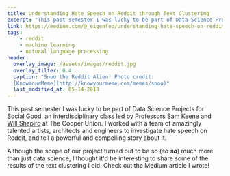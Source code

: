 ```yaml
---
title: Understanding Hate Speech on Reddit through Text Clustering
excerpt: "This past semester I was lucky to be part of Data Science Projects for Social Good, an interdisciplinary class led by Professors Sam Keene and Will Shapiro at The Cooper Union."
link: https://medium.com/@_eigenfoo/understanding-hate-speech-on-reddit-through-text-clustering-7dc7675bccae
tags:
    - reddit
    - machine learning
    - natural language processing
header:
  overlay_image: /assets/images/reddit.jpg
  overlay_filter: 0.4
  caption: "Snoo the Reddit Alien! Photo credit:
  [KnowYourMeme](http://knowyourmeme.com/memes/snoo)"
  last_modified_at: 05-14-2018
---
```


This past semester I was lucky to be part of Data Science Projects for
Social Good, an interdisciplinary class led by Professors [Sam
Keene](https://ee.cooper.edu/~keene/) and [Will
Shapiro](https://www.linkedin.com/in/will-shapiro-ba2477aa/) at The Cooper
Union. I worked with a team of amazingly talented artists, architects and
engineers to investigate hate speech on Reddit, and tell a powerful and
compelling story about it.

Although the scope of our project turned out to be so (_so_ _**so**_) much more
than just data science, I thought it'd be interesting to share some of the
results of the text clustering I did. Check out the Medium article I wrote!
